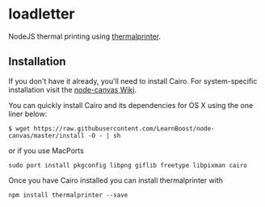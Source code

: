 loadletter
==========

NodeJS thermal printing using [thermalprinter](https://www.npmjs.com/package/thermalprinter).

## Installation

If you don't have it already, you'll need to install Cairo. For system-specific installation visit the [node-canvas Wiki](https://github.com/Automattic/node-canvas/wiki/_pages).

You can quickly install Cairo and its dependencies for OS X using the one liner below:

`$ wget https://raw.githubusercontent.com/LearnBoost/node-canvas/master/install -O - | sh`

or if you use MacPorts

`sudo port install pkgconfig libpng giflib freetype libpixman cairo`

Once you have Cairo installed you can install thermalprinter with

`npm install thermalprinter --save`
